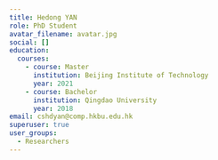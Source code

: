 ```yaml
---
title: Hedong YAN
role: PhD Student
avatar_filename: avatar.jpg
social: []
education:
  courses:
    - course: Master
      institution: Beijing Institute of Technology
      year: 2021
    - course: Bachelor
      institution: Qingdao University
      year: 2018
email: cshdyan@comp.hkbu.edu.hk
superuser: true
user_groups:
  - Researchers
---
```

